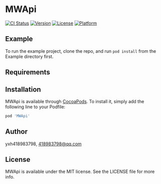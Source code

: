 # MWApi

[![CI Status](https://img.shields.io/travis/yxh418983798/MWApi.svg?style=flat)](https://travis-ci.org/yxh418983798/MWApi)
[![Version](https://img.shields.io/cocoapods/v/MWApi.svg?style=flat)](https://cocoapods.org/pods/MWApi)
[![License](https://img.shields.io/cocoapods/l/MWApi.svg?style=flat)](https://cocoapods.org/pods/MWApi)
[![Platform](https://img.shields.io/cocoapods/p/MWApi.svg?style=flat)](https://cocoapods.org/pods/MWApi)

## Example

To run the example project, clone the repo, and run `pod install` from the Example directory first.

## Requirements

## Installation

MWApi is available through [CocoaPods](https://cocoapods.org). To install
it, simply add the following line to your Podfile:

```ruby
pod 'MWApi'
```

## Author

yxh418983798, 418983798@qq.com

## License

MWApi is available under the MIT license. See the LICENSE file for more info.
